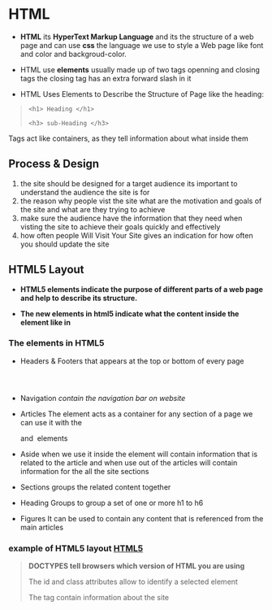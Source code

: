 # HTML 

* **HTML** its **HyperText Markup Language** and its the structure of a web page and can 
   use **css** the language we use to style a Web page like font and color and backgroud-color.

* HTML use **elements** usually made up of two tags openning and closing tags the closing tag has an extra forward slash in it

* HTML Uses Elements to Describe the Structure of Page like the heading:

> `<h1> Heading </h1>`
>
> `<h3> sub-Heading </h3>`

Tags act like containers, as they tell information about what inside them


## Process & Design

1. the site should be designed for a target audience its important to understand the audience the site is for
2. the reason why people vist the site what are the motivation and goals of the site and what are they trying to achieve
3. make sure the audience have the information that they need when visting the site to achieve their goals quickly and effectively
4. how often people Will Visit Your Site gives an indication for how often you should update the site


## HTML5 Layout 

* **HTML5 elements indicate the purpose of different parts of a web page and help to describe its structure.**

* **The new elements in html5 indicate what the content inside the element like in <article>**


### The elements in HTML5

* Headers & Footers that appears at the top or bottom of every page
>  <header> <footer>

* Navigation *contain the navigation bar on website*

> <nav> 

* Articles The element acts as a container for any section of a page we can use it with the <p> and <img> elements

> <article>

* Aside when we use it inside the <articls> element will contain information that is related to the article and when use out of the 
  articles will contain information for the all the site sections 

> <aside>

* Sections  groups the related content together

> <section>

* Heading Groups to group a set of one or more h1 to h6

>  <hgroup>

* Figures It can be used to contain any content that is referenced from the main articles

> <figure> <figcaption> 

### example of HTML5 layout  [HTML5](https://i0.wp.com/www.silocreativo.com/en/wp-content/uploads/2014/02/html5-structure-web.jpg?resize=390%2C569&quality=100&strip=all&ssl=1)

> **DOCTYPES tell browsers which version of HTML you are using**
>
> The id and class attributes allow  to identify a selected element
>
> The <meta> tag contain information about the site


